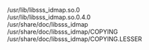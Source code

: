 /usr/lib/libsss\_idmap.so.0  
/usr/lib/libsss\_idmap.so.0.4.0  
/usr/share/doc/libsss\_idmap  
/usr/share/doc/libsss\_idmap/COPYING  
/usr/share/doc/libsss\_idmap/COPYING.LESSER  
